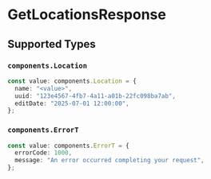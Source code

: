 # GetLocationsResponse


## Supported Types

### `components.Location`

```typescript
const value: components.Location = {
  name: "<value>",
  uuid: "123e4567-4fb7-4a11-a01b-22fc098ba7ab",
  editDate: "2025-07-01 12:00:00",
};
```

### `components.ErrorT`

```typescript
const value: components.ErrorT = {
  errorCode: 1000,
  message: "An error occurred completing your request",
};
```

